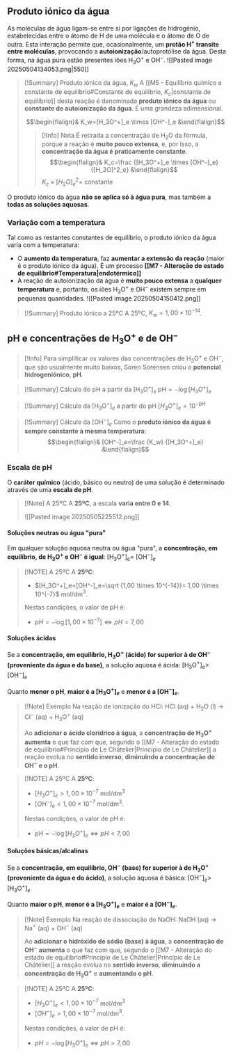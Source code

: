## Produto iónico da água
As moléculas de água ligam-se entre si por ligações de hidrogénio, estabelecidas entre o átomo de H de uma molécula e o átomo de O de outra. Esta interação permite que, ocasionalmente, um **protão H$^+$ transite entre moléculas**, provocando a **autoionização**/autoprotólise da água. Desta forma, na água pura estão presentes iões H$_3$O$^+$ e OH$^-$.
![[Pasted image 20250504134053.png|550]]

> [!Summary] Produto iónico da água, $K_w$
> A [[M5 - Equilíbrio químico e constante de equilíbrio#Constante de equilíbrio, $K_c$|constante de equilíbrio]] desta reação é denominada **produto iónico da água** ou **constante de autoionização da água**.
> É uma grandeza adimensional.
> 
>$$\begin{flalign}& K_w=[H_3O^+]_e \times [OH^-]_e &\end{flalign}$$
>
>>[!Info] Nota
>>É retirada a concentração de H$_2$O da fórmula, porque a reação é **muito pouco extensa**, e, por isso, a **concentração da água é praticamente constante**.
>>$$\begin{flalign}& K_c=\frac {[H_3O^+]_e \times [OH^-]_e} {[H_2O]^2_e} &\end{flalign}$$
>>$K_c \times [H_2O]^2_e=$ constante

O produto iónico da água **não se aplica só à água pura**, mas também a **todas as soluções aquosas**.
### Variação com a temperatura
Tal como as restantes constantes de equilíbrio, o produto iónico da água varia com a temperatura:
- O **aumento da temperatura**, faz **aumentar a extensão da reação** (maior é o produto iónico da água). É um processo **[[M7 - Alteração do estado de equilíbrio#Temperatura|endotérmico]]**
- A reação de autoionização da água é **muito pouco extensa** a **qualquer temperatura** e, portanto, os iões H$_3$O$^+$ e OH$^-$ existem sempre em pequenas quantidades.
![[Pasted image 20250504150412.png]]

> [!Summary] Produto iónico a 25ºC
> A 25ºC, $K_w=1,00 \times 10^{-14}$.

## pH e concentrações de H$_3$O$^+$ e de OH$^-$
>[!Info]
>Para simplificar os valores das concentrações de H$_3$O$^+$ e OH$^-$, que são usualmente muito baixos, Soren Sorensen criou o **potencial hidrogeniónico**, **pH**.

>[!Summary] Cálculo do pH a partir da [H$_3$O$^+$]$_e$
>$\text{pH}=-\log[H_3O^+]_e$

>[!Summary] Cálculo da [H$_3$O$^+$]$_e$ a partir do pH
>$[H_3O^+]_e=10^{-\text{pH}}$

> [!Summary] Cálculo da [OH$^-$]$_e$
> Como o **produto iónico da água é sempre constante à mesma temperatura**:
> $$\begin{flalign}& [OH^-]_e=\frac {K_w} {[H_3O^+]_e} &\end{flalign}$$

### Escala de pH
O **caráter químico** (ácido, básico ou neutro) de uma solução é determinado através de uma **escala de pH**.

> [!Note] A 25ºC
> A **25ºC**, a escala **varia entre 0 e 14**.
> 
> ![[Pasted image 20250505225512.png]]

#### Soluções neutras ou água "pura"
Em qualquer solução aquosa neutra ou água "pura", a **concentração, em equilíbrio, de H$_3$O$^+$ e OH$^-$ é igual**:
\[H$_3$O$^+$]$_e=$ \[OH$^-$]$_e$

> [!NOTE] A 25ºC
> A **25ºC**:
> - $[H_3O^+]_e=[OH^-]_e=\sqrt {1,00 \times 10^{-14}}= 1,00 \times 10^{-7}$ mol/dm$^3$.
> 
> Nestas condições, o valor de pH é:
> - $pH=-\log[1,00\times 10^{-7}] \iff pH= 7,00$

#### Soluções ácidas
Se a **concentração, em equilíbrio, H$_3$O$^+$ (ácido) for superior à de OH$^-$ (proveniente da água e da base)**, a solução aquosa é ácida:
\[H$_3$O$^+$]$_e>$ \[OH$^-$]$_e$

Quanto **menor o pH**, **maior é a \[H$_3$O$^+$]$_e$** e **menor é a  \[OH$^-$]$_e$**.

>[!Note] Exemplo
>Na reação de ionização do HCl:
>HCl (aq) + H$_2$O (l) $\longrightarrow$ Cl$^-$ (aq) + H$_3$O$^+$ (aq)
>
>Ao **adicionar o ácido clorídrico à água**, a **concentração de H$_3$O$^+$ aumenta** o que faz com que, segundo o [[M7 - Alteração do estado de equilíbrio#Princípio de Le Châtelier|Princípio de Le Châtelier]] a reação evolua no **sentido inverso**, **diminuindo a concentração de OH$^-$ e o pH**.

> [!NOTE] A 25ºC
> A **25ºC**:
> - $[H_3O^+]_e > 1,00 \times 10^{-7}$ mol/dm$^3$
> - $[OH^-]_e < 1,00 \times 10^{-7}$ mol/dm$^3$.
> 
> Nestas condições, o valor de pH é:
> - $pH=-\log[H_3O^+]_e \iff pH < 7,00$
#### Soluções básicas/alcalinas
Se a **concentração, em equilíbrio, OH$^-$ (base) for superior à de H$_3$O$^+$ (proveniente da água e do ácido)**, a solução aquosa é básica:
\[OH$^-$]$_e$>\[H$_3$O$^+$]$_e$ 

Quanto **maior o pH**, **menor é a \[H$_3$O$^+$]$_e$** e **maior é a \[OH$^-$]$_e$**.
>[!Note] Exemplo
>Na reação de dissociação do NaOH:
>NaOH (aq) $\longrightarrow$ Na$^+$ (aq) + OH$^-$ (aq)
>
>Ao **adicionar o hidróxido de sódio (base) à água**, a **concentração de OH$^-$ aumenta** o que faz com que, segundo o [[M7 - Alteração do estado de equilíbrio#Princípio de Le Châtelier|Princípio de Le Châtelier]] a reação evolua no **sentido inverso**, **diminuindo a concentração de H$_3$O$^+$** e **aumentando o pH**.
>

> [!NOTE] A 25ºC
> A **25ºC**:
> - $[H_3O^+]_e < 1,00 \times 10^{-7}$ mol/dm$^3$
> - $[OH^-]_e > 1,00 \times 10^{-7}$ mol/dm$^3$.
> 
> Nestas condições, o valor de pH é:
> - $pH=-\log[H_3O^+]_e \iff pH > 7,00$


